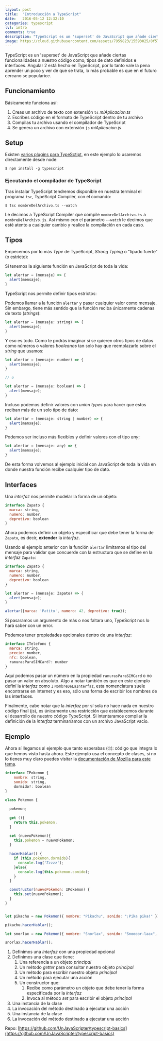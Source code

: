 ```yaml
---
layout: post
title:  "Introducción a TypeScript"
date:   2016-05-12 12:32:10
categories: typescript
lvl: intro
comments: true
description: "TypeScript es un 'superset' de JavaScript que añade ciertas funcionalidades a nuestro código, como tipos de dato definidos e interfaces. Angular 2 está hecho en TypeScript, por lo tanto vale la pena aprender un poco. Esta guía está dirigida a personas que no han pasado por lenguajes como Java o C# (para ellos esto de TypeScript resulta muy familiar)."
image: https://cloud.githubusercontent.com/assets/7959823/15593025/0f57a2c8-236e-11e6-9670-eced2b4bc0cd.png
---
```



TypeScript es un 'superset' de JavaScript que añade ciertas funcionalidades a nuestro código como, tipos de dato definidos e interfaces. Angular 2 está hecho en TypeScript, por lo tanto vale la pena aprender un poco y ver de que se trata, lo más probable es que en el futuro cercano se popularice.

## Funcionamiento

Básicamente funciona así:

1. Creas un archivo de texto con extensión `ts` _miAplicacion.ts_
1. Escribes código en el formato de TypeScript dentro de tu archivo
1. Compilas tu archivo usando el compilador de TypeScript
1. Se genera un archivo con extensión `js` _miAplicacion.js_


## Setup

Existen [varios plugins para TypeSctipt](https://www.typescriptlang.org/index.html#download-links), en este ejemplo lo usaremos directamente desde node:

`$ npm install -g typescript`


### Ejecutando el compilador de TypeScript

Tras instalar TypeScript tendremos disponible en nuestra terminal el programa `tsc`, TypeScript Compiler, con el comando:

`$ tsc nombreDelArchivo.ts --watch`

Le decimos a TypeScript Compiler que compile `nombreDelArchivo.ts` a `nombreDelArchivo.js`. Así mismo con el parámetro `--watch` le decimos que esté atento a cualquier cambio y realice la compilación en cada caso.


## Tipos

Empecemos por lo más _Type_ de TypeScript, _Strong Typing_ o "tipado fuerte" (o estricto):

Si tenemos la siguiente función en JavaScript de toda la vida:


```js
let alertar = (mensaje) => {
  alert(mensaje);
}
```


TypeScript nos permite definir tipos estrictos:

Podemos llamar a la función `alertar` y pasar cualquier valor como mensaje. Sin embargo, tiene más sentido que la función reciba únicamente cadenas de texto (_strings_):


```js
let alertar = (mensaje: string) => {
  alert(mensaje);
}
```


Y eso es todo. Como te podrás imaginar si se quieren otros tipos de datos como números o valores _booleanos_ tan solo hay que reemplazarlo sobre el _string_ que usamos:


```js
let alertar = (mensaje: number) => {
  alert(mensaje);
}

// o

let alertar = (mensaje: boolean) => {
  alert(mensaje);
}
```


Incluso podemos definir valores con _union types_ para hacer que estos reciban más de un solo tipo de dato:


```js
let alertar = (mensaje: string | number) => {
  alert(mensaje);
}
```

Podemos ser incluso más flexibles y definir valores con el tipo _any_;


```js
let alertar = (mensaje: any) => {
  alert(mensaje);
}
```


De esta forma volvemos al ejemplo inicial con JavaScript de toda la vida en donde nuestra función recibe cualquier tipo de dato.


## Interfaces

Una _interfaz_ nos permite modelar la forma de un objeto:


```js
interface Zapato {
  marca: string,
  numero: number,
  deprotivo: boolean
}
```


Ahora podemos definir un objeto y especificar que debe tener la forma de `Zapato`, es decir, **extender** la _interfaz_.


Usando el ejemplo anterior con la función `alertar` limitamos el tipo del mensaje para validar que concuerde con la estructura que se define en la _interfaz_ `Zapato`:


```js
interface Zapato {
  marca: string,
  numero: number,
  deprotivo: boolean
}

let alertar = (mensaje: Zapato) => {
  alert(mensaje);
}

alertar({marca: 'Patito', numero: 42, deprotivo: true});
```


Si pasaramos un argumento de más o nos faltara uno, TypeScript nos lo hará saber con un error.


Podemos tener propiedades opcionales dentro de una _interfaz_:


```js
interface ITelefono {
  marca: string,
  precio: number,
  nfc: boolean,
  ranurasParaSIMCard?: number
}
```


Aquí podemos pasar un número en la propiedad `ranurasParaSIMCard` o no pasar un valor en absoluto. Algo a notar también es que en este ejemplo definí la _interfaz_ como `I` `NombreDeLaInterfaz`, esta nomenclatura suele encontrarse en Internet y es eso, sólo una forma de escribir los nombres de las interfaces.

Finalmente, cabe notar que la _interfaz_ por sí sola no hace nada en nuestro código final (js), es únicamente una restricción que establecemos durante el desarrollo de nuestro código TypeScript. Si intentaramos compilar la definición de la _interfaz_ terminaríamos con un archivo JavaScript vacío.


## Ejemplo

Ahora sí llegamos al ejemplo que tanto esperabas (🙄): código que integra lo que hemos visto hasta ahora. Este ejemplo usa el concepto de clases, si no lo tienes muy claro puedes visitar la [documentación de Mozilla para este tema](https://developer.mozilla.org/es/docs/Web/JavaScript/Referencia/Classes).

```js
interface IPokemon {
    nombre: string,
    sonido: string,
    dormido?: boolean
}

class Pokemon {
  
  pokemon;
    
  get (){
    return this.pokemon;
  }

  set (nuevoPokemon){
    this.pokemon = nuevoPokemon;
  }
  
  hacerHablar() {
    if (this.pokemon.dormido){
      console.log('Zzzzz');
    }else{
      console.log(this.pokemon.sonido);
    }
  }

  constructor(nuevoPokemon: IPokemon) {
    this.set(nuevoPokemon);
  }
}


let pikachu = new Pokemon({ nombre: "Pikachu", sonido: "¡Pika pika!" });

pikachu.hacerHablar();

let snorlax = new Pokemon({ nombre: "Snorlax", sonido: "Snoooor-laax", dormido: true });

snorlax.hacerHablar();
```

1. Definimos una _interfaz_ con una propiedad opcional
1. Definimos una clase que tiene:
    1. Una referencia a un objeto _principal_
    1. Un método _getter_ para consultar nuestro objeto _principal_
    1. Un método para escribir nuestro objeto _principal_
    1. Un método para ejecutar una acción
    1. Un constructor que:
        1. Recibe como parámetro un objeto que debe tener la forma especificada por la _interfaz_
        1. Invoca al método _set_ para escribir el objeto _principal_
1. Una instancia de la clase
1. La invocación del método destinado a ejecutar una acción
1. Una instancia de la clase
1. La invocación del método destinado a ejecutar una acción


Repo: [https://github.com/UnJavaScripter/typescript-basics](https://github.com/UnJavaScripter/typescript-basics)